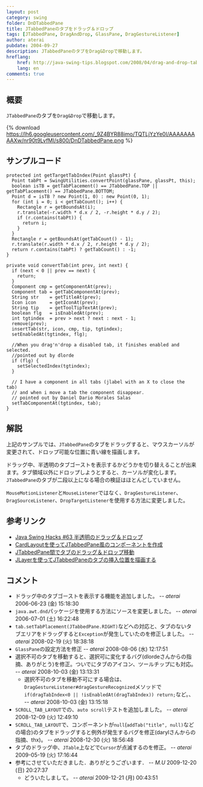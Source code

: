 ```yaml
---
layout: post
category: swing
folder: DnDTabbedPane
title: JTabbedPaneのタブをドラッグ＆ドロップ
tags: [JTabbedPane, DragAndDrop, GlassPane, DragGestureListener]
author: aterai
pubdate: 2004-09-27
description: JTabbedPaneのタブをDrag&Dropで移動します。
hreflang:
    href: http://java-swing-tips.blogspot.com/2008/04/drag-and-drop-tabs-in-jtabbedpane.html
    lang: en
comments: true
---
```

## 概要
`JTabbedPane`のタブを`Drag&Drop`で移動します。

{% download https://lh6.googleusercontent.com/_9Z4BYR88imo/TQTLjYzYe0I/AAAAAAAAAXw/nr90t9LvfMI/s800/DnDTabbedPane.png %}

## サンプルコード
<pre class="prettyprint"><code>protected int getTargetTabIndex(Point glassPt) {
  Point tabPt = SwingUtilities.convertPoint(glassPane, glassPt, this);
  boolean isTB = getTabPlacement() == JTabbedPane.TOP || getTabPlacement() == JTabbedPane.BOTTOM;
  Point d = isTB ? new Point(1, 0) : new Point(0, 1);
  for (int i = 0; i &lt; getTabCount(); i++) {
    Rectangle r = getBoundsAt(i);
    r.translate(-r.width * d.x / 2, -r.height * d.y / 2);
    if (r.contains(tabPt)) {
      return i;
    }
  }
  Rectangle r = getBoundsAt(getTabCount() - 1);
  r.translate(r.width * d.x / 2, r.height * d.y / 2);
  return r.contains(tabPt) ? getTabCount() : -1;
}

private void convertTab(int prev, int next) {
  if (next &lt; 0 || prev == next) {
    return;
  }
  Component cmp = getComponentAt(prev);
  Component tab = getTabComponentAt(prev);
  String str    = getTitleAt(prev);
  Icon icon     = getIconAt(prev);
  String tip    = getToolTipTextAt(prev);
  boolean flg   = isEnabledAt(prev);
  int tgtindex  = prev &gt; next ? next : next - 1;
  remove(prev);
  insertTab(str, icon, cmp, tip, tgtindex);
  setEnabledAt(tgtindex, flg);

  //When you drag'n'drop a disabled tab, it finishes enabled and selected.
  //pointed out by dlorde
  if (flg) {
    setSelectedIndex(tgtindex);
  }

  // I have a component in all tabs (jlabel with an X to close the tab)
  // and when i move a tab the component disappear.
  // pointed out by Daniel Dario Morales Salas
  setTabComponentAt(tgtindex, tab);
}
</code></pre>

## 解説
上記のサンプルでは、`JTabbedPane`のタブをドラッグすると、マウスカーソルが変更されて、ドロップ可能な位置に青い線を描画します。

ドラッグ中、半透明のタブゴーストを表示するかどうかを切り替えることが出来ます。タブ領域以外にドロップしようとすると、カーソルが変化します。`JTabbedPane`のタブが二段以上になる場合の検証はほとんどしていません。

`MouseMotionListener`と`MouseListener`ではなく、`DragGestureListener`、`DragSourceListener`、`DropTargetListener`を使用する方法に変更しました。

## 参考リンク
- [Java Swing Hacks #63 半透明のドラッグ＆ドロップ](http://www.oreilly.co.jp/books/4873112788/toc.html)
- [CardLayoutを使ってJTabbedPane風のコンポーネントを作成](http://ateraimemo.com/Swing/CardLayoutTabbedPane.html)
- [JTabbedPane間でタブのドラッグ＆ドロップ移動](http://ateraimemo.com/Swing/DnDExportTabbedPane.html)
- [JLayerを使ってJTabbedPaneのタブの挿入位置を描画する](http://ateraimemo.com/Swing/DnDLayerTabbedPane.html)

<!-- dummy comment line for breaking list -->

## コメント
- ドラッグ中のタブゴーストを表示する機能を追加しました。 -- *aterai* 2006-06-23 (金) 15:18:30
- `java.awt.dnd`パッケージを使用する方法にソースを変更しました。 -- *aterai* 2006-07-01 (土) 16:22:48
- `tab.setTabPlacement(JTabbedPane.RIGHT)`などへの対応と、タブのないタブエリアをドラッグすると`Exception`が発生していたのを修正しました。 -- *aterai* 2008-02-19 (火) 18:38:18
- `GlassPane`の設定方法を修正 -- *aterai* 2008-08-06 (水) 12:17:51
- 選択不可のタブを移動すると、選択可に変化するバグ(dlordeさんからの指摘、ありがとう)を修正。ついでにタブのアイコン、ツールチップにも対応。 -- *aterai* 2008-10-03 (金) 13:13:31
    - 選択不可のタブを移動不可にする場合は、`DragGestureListener#dragGestureRecognized`メソッドで`if(dragTabIndex<0 || !isEnabledAt(dragTabIndex)) return;`など。、 -- *aterai* 2008-10-03 (金) 13:15:18
- `SCROLL_TAB_LAYOUT`での、`auto scroll`テストを追加しました。 -- *aterai* 2008-12-09 (火) 12:49:10
- `SCROLL_TAB_LAYOUT`で、コンポーネントが`null`(`addTab("title", null)`などの場合)のタブをドラッグすると例外が発生するバグを修正(darylさんからの指摘、thx)。 -- *aterai* 2008-12-30 (火) 18:56:48
- タブのドラッグ中、`JTable`上などで`Cursor`が点滅するのを修正。 -- *aterai* 2009-05-19 (火) 17:16:44
- 参考にさせていただきました．ありがとうございます． -- *M.U* 2009-12-20 (日) 20:27:37
    - どういたしまして。 -- *aterai* 2009-12-21 (月) 00:43:51

<!-- dummy comment line for breaking list -->
